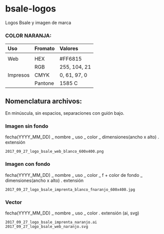 # bsale-logos
Logos Bsale y imagen de marca



### COLOR NARANJA:
| Uso | Fromato | Valores |
| :--- | :--- | :--- |
| | | |
| Web | HEX | #FF6815 |
|    | RGB | 255, 104, 21 |
| Impresos | CMYK | 0, 61, 97, 0 |
|    | Pantone | 1585 C |


## Nomenclatura archivos:

En minúscula, sin espacios, separaciones con guión bajo.

### Imagen sin fondo

fecha(YYYY_MM_DD) _ nombre _ uso _ color _ dimensiones(ancho x alto) . extensión
 ```
2017_09_27_logo_bsale_web_blanco_600x400.png
 ```

### Imagen con fondo

fecha(YYYY_MM_DD) _ nombre _ uso _ color _ f + color de fondo _ dimensiones(ancho x alto) . extensión
 ```
2017_09_27_logo_bsale_imprenta_blanco_fnaranjo_600x400.jpg
 ```
 
 ### Vector

fecha(YYYY_MM_DD) _ nombre _ uso _ color . extensión (ai, svg)
 ```
2017_09_27_logo_bsale_imprenta_naranjo.ai
2017_09_27_logo_bsale_web_naranjo.svg
 ```

